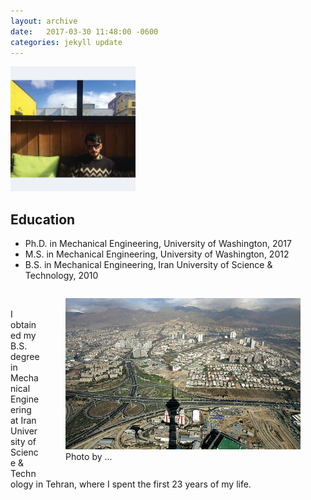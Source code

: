 ```yaml
---
layout: archive
date:   2017-03-30 11:48:00 -0600
categories: jekyll update
---
```

<img src="/assets/images/FB-profie.jpg" alt="Profile Picture" style="width:200px;height:200px;">

<h2>Education</h2>
<ul>
    <li>Ph.D. in Mechanical Engineering, University of Washington, 2017 </li>
    <li>M.S. in Mechanical Engineering, University of Washington, 2012</li>
    <li>B.S. in Mechanical Engineering, Iran University of Science & Technology, 2010</li>
</ul>

<div>
    <p style="float: right;">
    <figure style="float:right;">
    <img alt="Tehran image"
    src="/assets/images/Tehran-kaveh.png"
    width="376" height="242"/>
    <figcaption>Photo by ...</figcaption>
    </figure>
    </p>
    <br>
    <p>I obtained my B.S. degree in Mechanical Engineering at Iran University of Science & Technology in Tehran, where I spent the first 23 years of my life.</p>
</div>
